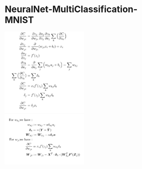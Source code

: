# NeuralNet-MultiClassification-MNIST

<img src="plots/softmaxReadme.jpg" width="50%">
<img src="plots/vectorizedReadme.jpg" width="50%">

